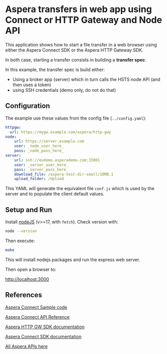 # Aspera transfers in web app using Connect or HTTP Gateway and Node API

This application shows how to start a file transfer in a web browser using either the Aspera Connect SDK or the Aspera HTTP Gateway SDK.

In both case, starting a transfer consists in building a **transfer spec**.

In this example, the transfer spec is build either:

- Using a broker app (server) which in turn calls the HSTS node API (and then uses a token)
- using SSH credentials (demo only, do not do that)

## Configuration

The example use these values from the config file (`../config.yaml`):

```yaml
httpgw:
  url: https://mygw.example.com/aspera/http-gwy
node:
    url: https://server.example.com
    user: _node_user_here_
    pass: _node_pass_here_
server:
    url: ssh://eudemo.asperademo.com:33001
    user: _server_user_here_
    pass: _server_pass_here_
    download_file: /aspera-test-dir-small/10MB.1
    upload_folder: /Upload
```

This YAML will generate the equivalent file `conf.js` which is used by the server and to populate the client default values.

## Setup and Run

Install [nodeJS](https://nodejs.org/) (v>=17, with `fetch`).
Check version with:

```bash
node --version
```

Then execute:

```bash
make
```

This will install nodejs packages and run the express web server.

Then open a browser to:

<http://localhost:3000>

## References

[Aspera Connect Sample code](https://github.com/IBM/aspera-connect-sdk-js)

[Aspera Connect API Reference](https://ibm.github.io/aspera-connect-sdk-js/)

[Aspera HTTP GW SDK documentation](https://developer.ibm.com/apis/catalog?search=%22aspera%20http%22)

[Aspera Connect SDK documentation](https://developer.ibm.com/apis/catalog?search=%22aspera%20connect%22)

[All Aspera APIs here](https://developer.ibm.com/apis/catalog?search=aspera)
